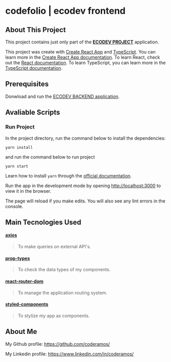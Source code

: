 # codefolio | ecodev frontend

## About This Project

This project contains just only part of the **[ECODEV PROJECT](https://github.com/coderamos/codefolio-ecodev-frontend)** application.

This project was create with [Create React App](https://facebook.github.io/create-react-app/) and [TypeScript](https://www.typescriptlang.org/). You can learn more in the [Create React App documentation](https://facebook.github.io/create-react-app/docs/getting-started). To learn React, check out the [React documentation](https://reactjs.org/). To learn TypeScript, you can learn more in the [TypeScript documentation](https://www.typescriptlang.org/docs/home.html).

## Prerequisites

Donwload and run the [ECODEV BACKEND application](https://github.com/coderamos/codefolio-ecodev-backend).

## Avaliable Scripts

### Run Project

In the project directory, run the command below to install the dependencies:

```
yarn install
```

and run the command below to run project

```
yarn start
```

Learn how to install `yarn` through the [official documentation](https://yarnpkg.com/pt-BR/docs/install).

Run the app in the development mode by opening [http://localhost:3000](http://localhost:3000) to view it in the browser.

The page will reload if you make edits. You will also see any lint errors in the console.

## Main Tecnologies Used

#### [axios](https://github.com/axios/axios)

> To make queries on external API's.

#### [prop-types](https://pt-br.reactjs.org/docs/typechecking-with-proptypes.html)

> To check the data types of my components.

#### [react-router-dom](https://www.npmjs.com/package/react-router-dom)

> To manage the application routing system.

#### [styled-components](https://styled-components.com/)

> To stylize my app as components.

## About Me

My Github profile: https://github.com/coderamos/

My Linkedin profile: https://www.linkedin.com/in/coderamos/
